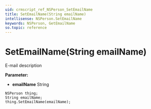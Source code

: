 ```yaml
---
uid: crmscript_ref_NSPerson_SetEmailName
title: SetEmailName(String emailName)
intellisense: NSPerson.SetEmailName
keywords: NSPerson, GetEmailName
so.topic: reference
---
```


# SetEmailName(String emailName)

E-mail description

**Parameter:** 
* **emailName** String

```crmscript
NSPerson thing;
String emailName;
thing.SetEmailName(emailName);
```

